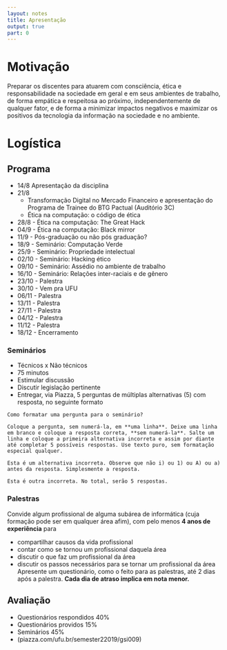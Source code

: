 ```yaml
---
layout: notes
title: Apresentação
output: true
part: 0 
---
```


# Motivação

Preparar os discentes para atuarem com consciência, ética e responsabilidade na sociedade em geral e em seus ambientes de trabalho, de forma empática e respeitosa ao próximo, independentemente de qualquer fator, e de forma a minimizar impactos negativos e maximizar os  positivos da tecnologia da informação na sociedade e no ambiente.

# Logística

## Programa
* 14/8 Apresentação da disciplina
* 21/8 
  * Transformação Digital no Mercado Financeiro e apresentação do Programa de Trainee do BTG Pactual (Auditório 3C)
  * Ética na computação: o código de ética
* 28/8 - Ética na computação: The Great Hack
* 04/9 - Ética na computação: Black mirror
* 11/9 - Pós-graduação ou não pós graduação?
* 18/9 - Seminário: Computação Verde
* 25/9 - Seminário: Propriedade intelectual
* 02/10 - Seminário: Hacking ético
* 09/10 - Seminário: Assédio no ambiente de trabalho
* 16/10 - Seminário: Relações inter-raciais e de gênero 
* 23/10 - Palestra
* 30/10 - Vem pra UFU
* 06/11 - Palestra
* 13/11 - Palestra
* 27/11 - Palestra
* 04/12 - Palestra
* 11/12 - Palestra
* 18/12 - Encerramento

### Seminários

* Técnicos x Não técnicos
* 75 minutos
* Estimular discussão
* Discutir legislação pertinente
* Entregar, via Piazza, 5 perguntas de múltiplas alternativas (5) com resposta, no seguinte formato
```
Como formatar uma pergunta para o seminário?

Coloque a pergunta, sem numerá-la, em **uma linha**. Deixe uma linha em branco e coloque a resposta correta, **sem numerá-la**. Salte um linha e coloque a primeira alternativa incorreta e assim por diante até completar 5 possíveis respostas. Use texto puro, sem formatação especial qualquer.

Esta é um alternativa incorreta. Observe que não i) ou 1) ou A) ou a) antes da resposta. Simplesmente a resposta.

Esta é outra incorreta. No total, serão 5 respostas.
```

### Palestras

Convide algum profissional de alguma subárea de informática (cuja formação pode ser em qualquer área afim), com pelo menos **4 anos de experiência** para
* compartilhar causos da vida profissional
* contar como se tornou um profissional daquela área
* discutir o que faz um profissional da área
* discutir os passos necessários para se tornar um profissional da área
Apresente um questionário, como o feito para as palestras, até 2 dias após a palestra. **Cada dia de atraso implica em nota menor.**

## Avaliação

* Questionários respondidos 40%
* Questionários providos 15%
* Seminários 45%
* (piazza.com/ufu.br/semester22019/gsi009)
